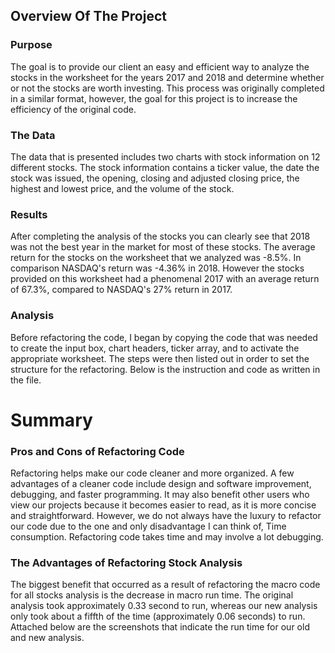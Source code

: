## Overview Of The Project

### Purpose

The goal is to provide our client an easy and efficient way to analyze the stocks in the worksheet for the years 2017 and 2018 and determine whether or not the stocks are worth investing. This process was originally completed in a similar format, however, the goal for this project is to increase the efficiency of the original code.

### The Data

The data that is presented includes two charts with stock information on 12 different stocks. The stock information contains a ticker value, the date the stock was issued, the opening, closing and adjusted closing price, the highest and lowest price, and the volume of the stock. 

### Results

After completing the analysis of the stocks you can clearly see that 2018 was not the best year in the market for most of these stocks. The average return for the stocks on the worksheet that we analyzed was -8.5%. In comparison NASDAQ's return was -4.36% in 2018. However the stocks provided on this worksheet had a phenomenal 2017 with an average return of 67.3%, compared to NASDAQ's 27% return in 2017.

### Analysis

Before refactoring the code, I began by copying the code that was needed to create the input box, chart headers, ticker array, and to activate the appropriate worksheet. The steps were then listed out in order to set the structure for the refactoring. Below is the instruction and code as written in the file.

# Summary

### Pros and Cons of Refactoring Code

Refactoring helps make our code cleaner and more organized. A few advantages of a cleaner code include design and software improvement, debugging, and faster programming. It may also benefit other users who view our projects because it becomes easier to read, as it is more concise and straightforward. However, we do not always have the luxury to refactor our code due to the one and only disadvantage I can think of, Time consumption. Refactoring code takes time and may involve a lot debugging.

### The Advantages of Refactoring Stock Analysis

The biggest benefit that occurred as a result of refactoring the macro code for all stocks analysis is the decrease in macro run time. The original analysis took approximately 0.33 second to run, whereas our new analysis only took about a fiffth of the time (approximately 0.06 seconds) to run. Attached below are the screenshots that indicate the run time for our old and new analysis.
